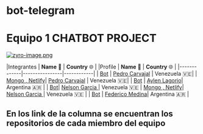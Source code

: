 # bot-telegram
# Equipo 1 CHATBOT PROJECT

[![zyro-image.png](https://i.postimg.cc/WpZdfvww/zyro-image.png)](https://postimg.cc/HjpWVFKr)

|Integrantes | **Name** 📓 | **Country** 🌐 |
|Profile | **Name** 📓 | **Country** 🌐 |
|-------------|----------------|------------|
|  [Bot](https://github.com/Pecarvajal246) | [Pedro Carvajal](https://github.com/Pecarvajal246/telegram_bot) | Venezuela 🇻🇪|
|  [Mongo , Netlify](https://github.com/Nelson1411/mongodb_api_netlify)| [Pedro Carvajal](https://github.com/Pecarvajal246/mongodb_api_netlify) | Venezuela 🇻🇪|
|  [Bot](https://github.com/Ayla404)  | [Aylen Lagorio](https://github.com/Ayla404/telegram_bot)| Argentina 🇦🇷 |
|  [Bot](https://github.com/Nelson1411/telegram_bot)| [Nelson Garcia ](https://github.com/Nelson1411) | Venezuela 🇻🇪 
|  [Mongo , Netlify](https://github.com/Nelson1411/mongodb_api_netlify)| [Nelson Garcia ](https://github.com/Nelson1411) | Venezuela 🇻🇪 |
|  [Bot](https://github.com/Federico98)  | [Federico Medina](https://github.com/Federico98/telegram_bot)| Argentina 🇦🇷 |
## En los link de la columna se encuentran los repositorios de cada miembro del equipo
 
